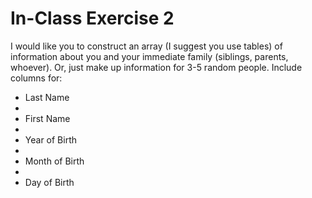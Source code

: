 # In-Class Exercise 2
I would like you to construct an array (I suggest you use tables) of information about you and your immediate family (siblings, parents, whoever). Or, just make up information for 3-5 random people. Include columns for:

* Last Name
* 
* First Name
* 
* Year of Birth
* 
* Month of Birth
* 
* Day of Birth

  
